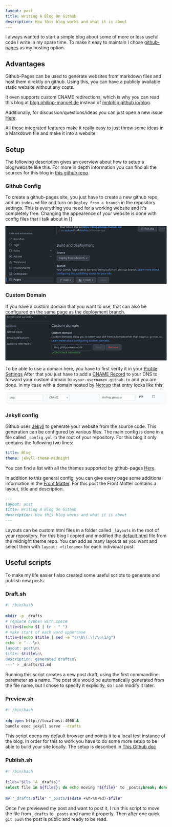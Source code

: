 ```yaml
---
layout: post
title: Writing A Blog On Github
description: How this blog works and what it is about
---
```


I always wanted to start a simple blog about some of more or less useful code I write in my spare time.
To make it easy to maintain I chose [github-pages](https://pages.github.com/) as my hosting option.

## Advantages
Github-Pages can be used to generate websites from markdown files and host them direktly on github.
Using this, you can have a publicly available static website without any costs.

It even supports custom CNAME redirections, which is why you can read this blog at [blog.philipp-manuel.de](https://blog.philipp-manuel.de) instead of [mnlphlp.github.io/blog](https://mnlphlp.github.io/blog).

Additionally, for discussion/questions/ideas you can just open a new issue [Here](https://github.com/MnlPhlp/blog/issues).

All those integrated features make it really easy to just throw some ideas in a Markdown file and make it into a website.

## Setup
The following description gives an overview about how to setup a blog/website like this.
For more in depth information you can find all the sources for this blog in [this github repo](https://github.com/MnlPhlp/blog).

### Github Config
To create a github-pages site, you just have to create a new github repo, add an `index.md` file and turn on `Deploy from a branch` in the repository settings.
This is everything you need for a working website and it's completely free.
Changing the appearence of your website is done with config files that i talk about in []

![github-settings](/assets/github-settings.png)

### Custom Domain
If you have a custom domain that you want to use, that can also be configured on the same page as the deployment branch.
![github-domain](/assets/github-domain.png)

To be able to use a domain here, you have to first verify it in your [Profile Settings](https://github.com/settings/pages)
After that you just have to add a [CNAME Record](https://www.wikiwand.com/en/CNAME_record) to your DNS to forward your custom domain to `<your-username>.github.io` and you are done.
In my case with a domain hosted by [Netcup](https://www.netcup.eu/) that entry looks like this:

![cname](/assets/cname.png)

### Jekyll config
Github uses [Jekyll](https://jekyllrb.com/) to generate your website from the source code.
This generation can be configured by various files.
The main config is done in a file called `_config.yml` in the root of your repository.
For this blog it only contains the following two lines:
```yml
title: Blog
theme: jekyll-theme-midnight
```
You can find a list with all the themes supported by github-pages [Here](https://pages.github.com/themes/).

In addition to this general config, you can give every page some additional information in the [Front Matter](https://jekyllrb.com/docs/front-matter/).
For this post the Front Matter contains a layout, title and description.
```md
---
layout: post
title: Writing A Blog On Github
description: How this blog works and what it is about
---
```
Layouts can be custom html files in a folder called `_layouts` in the root of your repository.
For this blog I copied and modified the [default.html](https://github.com/pages-themes/midnight/blob/master/_layouts/default.html) file from the midnight theme repo.
You can add as many layouts as you want and select them with `layout: <filename>` for each individual post.

## Useful scripts
To make my life easier I also created some useful scripts to generate and publish new posts.

### Draft.sh

```sh
#! /bin/bash

mkdir -p _drafts
# replace hyphen with space
title=$(echo $1 | tr - " ")
# make start of each word uppercase
title=$(echo $title | sed -e "s/\b\(.\)/\u\1/g")
echo -e "---\n\
layout: post\n\
title: $title\n\
description: generated draft\n\
---" > _drafts/$1.md
```

Running this script creates a new post draft, using the first commandline parameter as a name.
The post title would be automatically generated from the file name, but I chose to specify it explicitly, so I can modify it later.

### Preview.sh
```sh
#! /bin/bash

xdg-open http://localhost:4000 &
bundle exec jekyll serve --drafts
```

This script opens my default browser and points it to a local test instance of the blog.
In order for this to work you have to do some more setup to be able to build your site locally.
The setup is described in [This Github doc](https://docs.github.com/en/pages/setting-up-a-github-pages-site-with-jekyll/testing-your-github-pages-site-locally-with-jekyll)

### Publish.sh
```sh
#! /bin/bash

files="$(ls -A _drafts)"
select file in ${files}; do echo moving "${file}" to _posts;break; done

mv "_drafts/$file" "_posts/$(date +%Y-%m-%d)-$file"
```
Once I've previewed my post and want to post it, I run this script to move the file from `_drafts` to `_posts` and name it properly.
Then after one quick `git push` the post is public and ready to be read.

